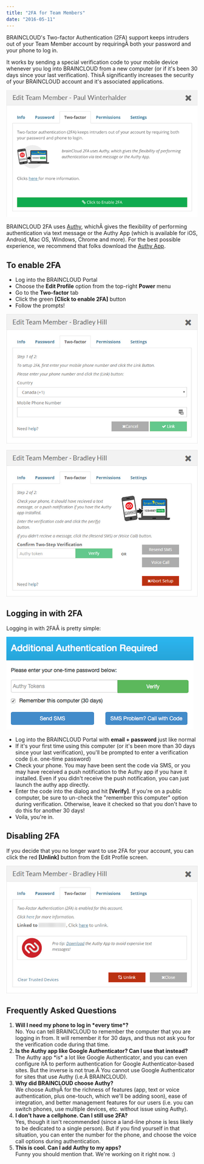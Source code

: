 ```yaml
---
title: "2FA for Team Members"
date: "2016-05-11"
---
```


BRAINCLOUD's Two-factor Authentication (2FA) support keeps intruders out of your Team Member account by requiringÂ both your password and your phone to log in.

It works by sending a special verification code to your mobile device whenever you log into BRAINCLOUD from a new computer (or if it's been 30 days since your last verification). ThisÂ significantly increases the security of your BRAINCLOUD account and it's associated applications.

[![](images/2017-06-15_20-26-34.png)](images/2017-06-15_20-26-34.png)

BRAINCLOUD 2FA uses [Authy](https://www.authy.com), whichÂ gives the flexibility of performing authentication via text message or the Authy App (which is available for iOS, Android, Mac OS, Windows, Chrome and more). For the best possible experience, we recommend that folks download the [Authy App](https://www.authy.com/app/mobile/).

## To enable 2FA

- Log into the BRAINCLOUD Portal
- Choose the **Edit Profile** option from the top-right **Power** menu
- Go to the **Two-factor** tab
- Click the green **\[Click to enable 2FA\]** button
- Follow the prompts!

[![BRAINCLOUD](images/BRAINCLOUD_Dashboard_tfa2.jpg)](images/BRAINCLOUD_Dashboard_tfa2.jpg)

[![BRAINCLOUD](images/BRAINCLOUD_Dashboard_tfa3.jpg)](images/BRAINCLOUD_Dashboard_tfa3.jpg)

## Logging in with 2FA

Logging in with 2FAÂ is pretty simple:

[![BRAINCLOUD](images/Login_2FA.png)](images/Login_2FA.png)

- Log into the BRAINCLOUD Portal with **email + password** just like normal
- If it's your first time using this computer (or it's been more than 30 days since your last verification), you'll be prompted to enter a verification code (i.e. one-time password)
- Check your phone. You may have been sent the code via SMS, or you may have received a push notification to the Authy app if you have it installed. Even if you didn't receive the push notification, you can just launch the authy app directly.
- Enter the code into the dialog and hit **\[Verify\]**. If you're on a public computer, be sure to un-check the "remember this computer" option during verification. Otherwise, leave it checked so that you don't have to do this for another 30 days!
- Voila, you're in.

## Disabling 2FA

If you decide that you no longer want to use 2FA for your account, you can click the red **\[Unlink\]** button from the Edit Profile screen.

[![BRAINCLOUD](images/BRAINCLOUD_Dashboard_tfa4.jpg)](images/BRAINCLOUD_Dashboard_tfa4.jpg)

## Frequently Asked Questions

1. **Will I need my phone to log in \*every time\*?**  
    No. You can tell BRAINCLOUD to remember the computer that you are logging in from. It will remember it for 30 days, and thus not ask you for the verification code during that time.
2. **Is the Authy app like Google Authenticator? Can I use that instead?**  
    The Authy app \*is\* a lot like Google Authenticator, and you can even configure itÂ to perform authentication for Google Authenticator-based sites. But the inverse is not true.Â You cannot use Google Authenticator for sites that use Authy (i.e.Â BRAINCLOUD).
3. **Why did BRAINCLOUD choose Authy?**  
    We choose AuthyÂ for the richness of features (app, text or voice authentication, plus one-touch, which we'll be adding soon), ease of integration, and better management features for our users (i.e. you can switch phones, use multiple devices, etc. without issue using Authy).
4. **I don't have a cellphone. Can I still use 2FA?**  
    Yes, though it isn't recommended (since a land-line phone is less likely to be dedicated to a single person). But if you find yourself in that situation, you can enter the number for the phone, and choose the voice call options during authentication.
5. **This is cool. Can I add Authy to my apps?**  
    Funny you should mention that. We're working on it right now. :)
